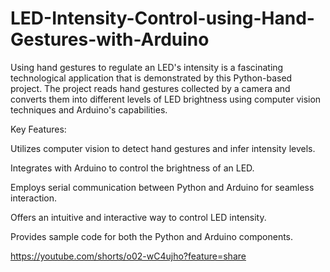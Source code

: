 # LED-Intensity-Control-using-Hand-Gestures-with-Arduino
Using hand gestures to regulate an LED's intensity is a fascinating technological application that is demonstrated by this Python-based project. The project reads hand gestures collected by a camera and converts them into different levels of LED brightness using computer vision techniques and Arduino's capabilities.

Key Features:

Utilizes computer vision to detect hand gestures and infer intensity levels.

Integrates with Arduino to control the brightness of an LED.

Employs serial communication between Python and Arduino for seamless interaction.

Offers an intuitive and interactive way to control LED intensity.

Provides sample code for both the Python and Arduino components.

https://youtube.com/shorts/o02-wC4ujho?feature=share
